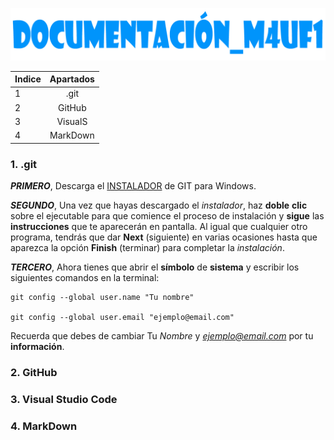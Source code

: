 ![TITULO](https://github.com/lucalm2004/documentaci-n_M4UF1/blob/main/Sin%20t%C3%ADtulo-3.png?raw=true)

| Indice | Apartados |
| - | :-: |
| 1 | .git |
| 2 | GitHub |
| 3 | VisualS |
| 4 | MarkDown |


### 1. .git
_**PRIMERO**_, Descarga el [INSTALADOR](https://git-for-windows.github.io/) de GIT para Windows.

_**SEGUNDO**_, Una vez que hayas descargado el *instalador*, haz **doble** **clic** sobre el ejecutable para que comience el proceso de instalación y **sigue** las **instrucciones** que te aparecerán en pantalla. Al igual que cualquier otro programa, tendrás que dar **Next** (siguiente) en varias ocasiones hasta que aparezca la opción **Finish** (terminar) para completar la *instalación*.

_**TERCERO**_, Ahora tienes que abrir el **símbolo** de **sistema** y escribir los siguientes comandos en la terminal:
````
git config --global user.name "Tu nombre"

git config --global user.email "ejemplo@email.com"
````
Recuerda que debes de cambiar Tu *Nombre* y *ejemplo@email.com* por tu **información**.


### 2. GitHub
### 3. Visual Studio Code
### 4. MarkDown

